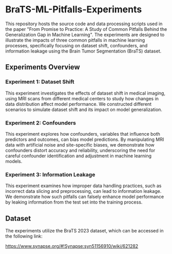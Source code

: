 # BraTS-ML-Pitfalls-Experiments

This repository hosts the source code and data processing scripts used in the paper "From Promise to Practice: A Study of Common Pitfalls Behind the Generalization Gap in Machine Learning". The experiments are designed to illustrate the impacts of three common pitfalls in machine learning processes, specifically focusing on dataset shift, confounders, and information leakage using the Brain Tumor Segmentation (BraTS) dataset.

## Experiments Overview
### Experiment 1: Dataset Shift
This experiment investigates the effects of dataset shift in medical imaging, using MRI scans from different medical centers to study how changes in data distribution affect model performance. We constructed different scenarios to simulate dataset shift and its impact on model generalization.

### Experiment 2: Confounders
This experiment explores how confounders, variables that influence both predictors and outcomes, can bias model predictions. By manipulating MRI data with artificial noise and site-specific biases, we demonstrate how confounders distort accuracy and reliability, underscoring the need for careful confounder identification and adjustment in machine learning models.

### Experiment 3: Information Leakage
This experiment examines how improper data handling practices, such as incorrect data slicing and preprocessing, can lead to information leakage. We demonstrate how such pitfalls can falsely enhance model performance by leaking information from the test set into the training process.

## Dataset
The experiments utilize the BraTS 2023 dataset, which can be accessed in the following link:

https://www.synapse.org/#!Synapse:syn51156910/wiki/621282
